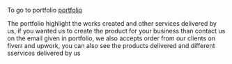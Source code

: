 To go to portfolio [portfolio](https://rajput64.github.io/portfolio.github.io/portfolio/)
	
The portfolio highlight the works created and other services delivered by us, if you wanted us to create the product for your business than contact us on the email given in portfolio, we also accepts order from our clients on fiverr and upwork, you can also see the products delivered and different sservices delivered by us  
